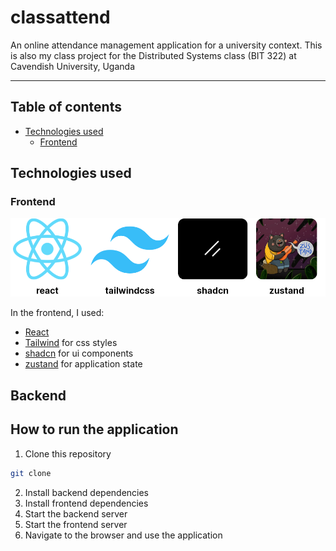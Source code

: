 # classattend

An online attendance management application for a university context.
This is also my class project for the Distributed Systems class (BIT 322) at Cavendish University, Uganda

---

## Table of contents

- [Technologies used](#technologies-used)
  - [Frontend](#frontend)

## Technologies used

### Frontend

![Frontend tools](./docs/readme/images/frontend.png)

In the frontend, I used:

- [React](https://react.dev/)
- [Tailwind](https://react.dev/) for css styles
- [shadcn](https://ui.shadcn.com/) for ui components
- [zustand](https://zustand.docs.pmnd.rs/getting-started/introduction) for application state

## Backend

## How to run the application

1. Clone this repository

```sh
git clone 
```

2. Install backend dependencies
3. Install frontend dependencies
4. Start the backend server
5. Start the frontend server
6. Navigate to the browser and use the application
